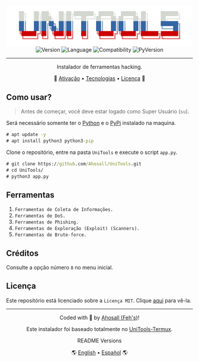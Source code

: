<div align="center">
  <img src="../logo-UniTools.png" alt="Logo-UniTools"/>
  <br>
  <img alt="Version" src="https://img.shields.io/badge/Version-2.0-black.svg?style=for-the-badge&"/>
  <img alt="Language" src="https://img.shields.io/badge/Language-python-blue.svg?style=for-the-badge"/>
  <img alt="Compatibility" src="https://img.shields.io/badge/Linux-Unix-purple.svg?style=for-the-badge&logo=linux"/>
  <img alt="PyVersion" src="https://img.shields.io/badge/Py_version-3.x-blue.svg?style=for-the-badge&logo=python"/>

  ---
  Instalador de ferramentas hacking.
</div>

<p align="center">
 🏁
 <a href="#ativacao">Ativação</a> • 
 <a href="#tecnologias">Tecnologias</a> • 
 <a href="#licenca">Licença</a>
 🏁
</p>

<h2 id="howToUse">Como usar?</h2>

> Antes de começar, você deve estar logado como Super Usuário (`su`).

Será necessário somente ter o <a href="https://www.python.org">Python</a> e o <a href="https://pypi.org">PyPi</a> instalado na maquina.

```bat
# apt update -y
# apt install python3 python3-pip
```

Clone o repositório, entre na pasta `UniTools` e execute o script `app.py`.
```bat
# git clone https://github.com/Ahosall/UniTools.git
# cd UniTools/
# python3 app.py
```

<h2 id="tools">Ferramentas</h2>

1. `Ferramentas de Coleta de Informações.`
1. `Ferramentas de DoS.`
1. `Ferramentas de Phishing.`
1. `Ferramentas de Exploração (Exploit) (Scanners).`
1. `Ferramentas de Brute-force.`

<h2 id="credits">Créditos</h2>

Consulte a opção número `8` no menu inicial.

<h2 id="license">Licença</h2>

Este repositório está licenciado sobre a `Licença MIT`. Clique <a href="./LICENSE">aqui</a> para vê-la.

---
<div id="autor" align="center">
  <p>
    Coded with 🤍 by <a href="https://github.com/Ahosall">Ahosall (Feh's)</a>!
  </p>
  <p>
    Este instalador foi baseado totalmente no <a href="https://github.com/Zian25/UniTools-Termux">UniTools-Termux</a>.
  </p>
</div>
<div align="center">
  README Versions
  <p>
    🌎
    <a href="../../README.md">English</a> • 
    <a href="./esREADME.md">Español</a>
    🌎
  </p>
</div>